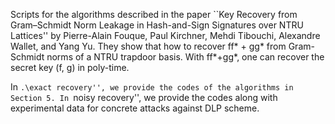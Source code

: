 Scripts for the algorithms described in the paper 
``Key Recovery from Gram–Schmidt Norm Leakage in Hash-and-Sign Signatures over NTRU Lattices'' 
by Pierre-Alain Fouque, Paul Kirchner, Mehdi Tibouchi, Alexandre Wallet, and Yang Yu. 
They show that how to recover ff* + gg* from Gram-Schmidt norms of a NTRU trapdoor basis. 
With ff*+gg*, one can recover the secret key (f, g) in poly-time. 

In ``.\exact recovery'', we provide the codes of the algorithms in Section 5.
In ``noisy recovery'',  we provide the codes along with experimental data for concrete attacks against DLP scheme.
